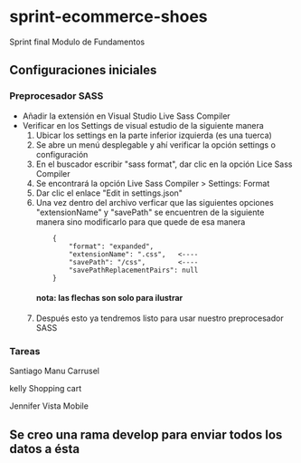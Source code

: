 # sprint-ecommerce-shoes
Sprint final Modulo de Fundamentos

## Configuraciones iniciales
### Preprocesador SASS
- Añadir la extensión en Visual Studio Live Sass Compiler
- Verificar en los Settings de visual estudio de la siguiente manera
    1. Ubicar los settings en la parte inferior izquierda (es una tuerca)
    2. Se abre un menú desplegable y ahí verificar la opción settings o configuración
    3. En el buscador escribir "sass format", dar clic en la opción Lice Sass Compiler
    4. Se encontrará la opción Live Sass Compiler > Settings: Format
    5. Dar clic el enlace "Edit in settings.json"
    6. Una vez dentro del archivo verficar que las siguientes opciones "extensionName" y "savePath" se encuentren de la siguiente manera sino modificarlo para que quede de esa manera
        ```
            {
                "format": "expanded",
                "extensionName": ".css",   <----
                "savePath": "/css",        <----
                "savePathReplacementPairs": null
            }
        ```
        #### nota: las flechas son solo para ilustrar
    7. Después esto ya tendremos listo para usar nuestro preprocesador SASS


### Tareas

Santiago Manu Carrusel

kelly Shopping cart

Jennifer Vista Mobile

## Se creo una rama develop para enviar todos los datos a ésta

